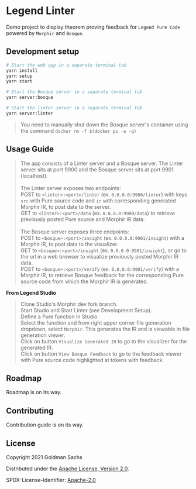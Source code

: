 # Legend Linter

Demo project to display theorem proving feedback for `Legend Pure Code` powered by `Morphir` and `Bosque`. 

## Development setup

```sh
# Start the web app in a separate terminal tab
yarn install
yarn setup
yarn start

# Start the Bosque server in a separate terminal tab
yarn server:bosque

# Start the linter server in a separate terminal tab
yarn server:linter
```

> You need to manually shut down the Bosque server's container using the command
> `docker rm -f $(docker ps -a -q)`

## Usage Guide

> The app consists of a Linter server and a Bosque server.
> The Linter server sits at port 9900 and the Bosque server sits at port 9901 (localhost).\
\
The Linter server exposes two endpoints: \
POST to `<linter>:<port>/linter` (ex. `0.0.0.0:9900/linter`) with keys `src` with Pure source code and `ir` with corresponding generated Morphir IR, to post data to the server. \
GET to `<linter>:<port>/data` (ex. `0.0.0.0:9900/data`) to retrieve previously posted Pure source and Morphir IR data.\
\
The Bosque server exposes three endpoints: \
POST to `<bosque>:<port>/insight` (ex. `0.0.0.0:9901/insight`) with a Morphir IR, to post data to the visualizer. \
GET to `<bosque>:<port>/insight` (ex. `0.0.0.0:9901/insight`), or go to the url in a web browser to visualize previously posted Morphir IR data.\
POST to `<bosque>:<port>/verify` (ex. `0.0.0.0:9901/verify`) with a Morphir IR, to retrieve Bosque feedback for the corresponding Pure source code from which the Morphir IR is generated.

**From Legend Studio**

> Clone Studio's Morphir dev fork branch.\
> Start Studio and Start Linter (see Development Setup).\
> Define a Pure function in Studio.\
> Select the function and from right upper corner file generation dropdown, select `Morphir`. This generates the IR and is viewable in file generation viewer.\
> Click on button `Visualize Generated IR` to go to the visualizer for the generated IR.\
> Click on button `View Bosque Feedback` to go to the feedback viewer with Pure source code highlighted at tokens with feedback.

## Roadmap

Roadmap is on its way.

## Contributing

Contribution guide is on its way.

## License

Copyright 2021 Goldman Sachs

Distributed under the [Apache License, Version 2.0](http://www.apache.org/licenses/LICENSE-2.0).

SPDX-License-Identifier: [Apache-2.0](https://spdx.org/licenses/Apache-2.0)
